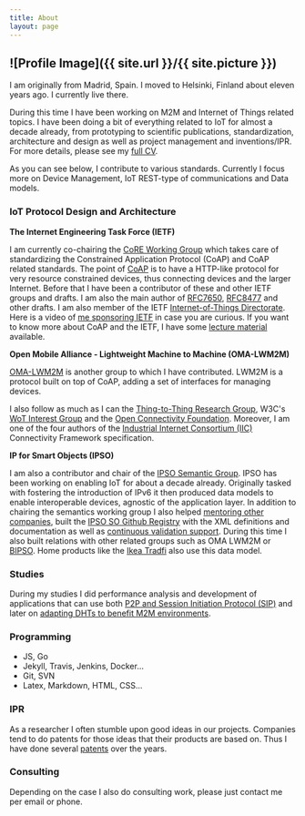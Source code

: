 ```yaml
---
title: About
layout: page
---
```

![Profile Image]({{ site.url }}/{{ site.picture }})
--

I am originally from Madrid, Spain. I moved to Helsinki, Finland about eleven years ago. I currently live there.

During this time I have been working on M2M and Internet of Things related topics. I have been doing a bit of everything related to IoT for almost a decade already, from prototyping to scientific publications, standardization, architecture and design as well as project management and inventions/IPR. For more details, please see my [full CV](/assets/files/jaime_cv.pdf).

As you can see below, I contribute to various standards. Currently I focus more on Device Management, IoT REST-type of communications and Data models.

### IoT Protocol Design and Architecture

**The Internet Engineering Task Force (IETF)**

I am currently co-chairing the [CoRE Working Group](https://datatracker.ietf.org/wg/core/charter/) which takes care of standardizing the Constrained Application Protocol (CoAP) and CoAP related standards. The point of [CoAP](https://tools.ietf.org/html/rfc7252) is to have a HTTP-like protocol for very resource constrained devices, thus connecting devices and the larger Internet. Before that I have been a contributor of these and other IETF groups and drafts. I am also the main author of [RFC7650](https://tools.ietf.org/html/rfc7650), [RFC8477](https://tools.ietf.org/html/rfc8477) and other drafts.
I am also member of the IETF [Internet-of-Things Directorate](https://trac.ietf.org/trac/int/wiki/IOTDirWiki). Here is a video of [me sponsoring IETF](https://www.youtube.com/watch?v=uhnEG7_fCEs&feature=youtu.be) in case you are curious.
If you want to know more about CoAP and the IETF, I have some [lecture material](https://jaime.win/lecture) available.

**Open Mobile Alliance - Lightweight Machine to Machine (OMA-LWM2M)**

[OMA-LWM2M](http://openmobilealliance.org) is another group to which I have contributed. LWM2M is a protocol built on top of CoAP, adding a set of interfaces for managing devices.

I also follow as much as I can the [Thing-to-Thing Research Group](https://github.com/t2trg), W3C's [WoT Interest Group](https://github.com/w3c/wot/) and the [Open Connectivity Foundation](https://openconnectivity.org). Moreover, I am one of the four authors of the [Industrial Internet Consortium (IIC)](https://www.iiconsortium.org/pdf/IIC_PUB_G5_V1.0_PB_20170228.pdf) Connectivity Framework specification.

**IP for Smart Objects (IPSO)**

I am also a contributor and chair of the [IPSO Semantic Group](http://www.ipso-alliance.org). IPSO has been working on enabling IoT for about a decade already. Originally tasked with fostering the introduction of IPv6 it then produced data models to enable interoperable devices, agnostic of the application layer. In addition to chairing the semantics working group I also helped [mentoring other companies](http://www.ipsochallenge.com/judges-mentors/), built the [IPSO SO Github Registry](http://ipso-alliance.github.io/pub/) with the XML definitions and documentation as well as [continuous validation support](https://travis-ci.org/IPSO-Alliance/pub). During this time I also built relations with other related groups such as OMA LWM2M or [BIPSO](http://bluetoother.github.io/bipso/#/). Home products like the [Ikea Tradfi](https://www.domoticz.com/forum/viewtopic.php?t=13882&start=20) also use this data model.

### Studies

During my studies I did performance analysis and development of applications that can use both [P2P and Session Initiation Protocol (SIP)](/assets/files/thesis_reload.pdf) and later on [adapting DHTs to benefit M2M environments](/assets/files/thesis_dht_m2m.pdf).

### Programming

* JS, Go
* Jekyll, Travis, Jenkins, Docker...
* Git, SVN
* Latex, Markdown, HTML, CSS...

### IPR

As a researcher I often stumble upon good ideas in our projects. Companies tend to do patents for those ideas that their products are based on. Thus I have done several [patents](https://patents.google.com/?inventor=Jaime+Jiménez&assignee=Ericsson&language=ENGLISH&num=50&sort=new) over the years.

### Consulting

Depending on the case I also do consulting work, please just contact me per email or phone.
